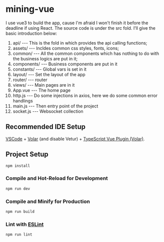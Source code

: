 # mining-vue

I use vue3 to build the app, cause I'm afraid I won't finish it before the deadline if using React. The source code is under the src fold. I'll give the basic introduction below:

1. api/ --- This is the fold in which provides the api calling functions;
2. assets/ --- Incldes common css styles, fonts, icons;
3. common/ --- All the common components which has nothing to do with the business logics are put in it;
4. components/ --- Business components are put in it
5. constants/ --- Global vars is set in it
6. layout/ --- Set the layout of the app
7. router/ --- router
8. views/ --- Main pages are in it
9. App.vue --- The home page
10. http.js --- Do some injections in axios, here we do some common error handlings
11. main.js --- Then entry point of the project
12. socket.js --- Websocket collection

## Recommended IDE Setup

[VSCode](https://code.visualstudio.com/) + [Volar](https://marketplace.visualstudio.com/items?itemName=Vue.volar) (and disable Vetur) + [TypeScript Vue Plugin (Volar)](https://marketplace.visualstudio.com/items?itemName=Vue.vscode-typescript-vue-plugin).

## Project Setup

```sh
npm install
```

### Compile and Hot-Reload for Development

```sh
npm run dev
```

### Compile and Minify for Production

```sh
npm run build
```

### Lint with [ESLint](https://eslint.org/)

```sh
npm run lint
```
